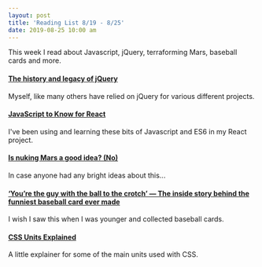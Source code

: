 ```yaml
---
layout: post
title: 'Reading List 8/19 - 8/25'
date: 2019-08-25 10:00 am
---
```


This week I read about Javascript, jQuery, terraforming Mars, baseball cards and more.

#### [The history and legacy of jQuery](https://blog.logrocket.com/the-history-and-legacy-of-jquery/?ref=heydesigner)

Myself, like many others have relied on jQuery for various different projects.

#### [JavaScript to Know for React](https://kentcdodds.com/blog/javascript-to-know-for-react)

I've been using and learning these bits of Javascript and ES6 in my React project.

#### [Is nuking Mars a good idea? (No)](https://www.syfy.com/syfywire/is-nuking-mars-a-good-idea-no)

In case anyone had any bright ideas about this...

#### [‘You’re the guy with the ball to the crotch’ — The inside story behind the funniest baseball card ever made](https://www.espn.com/mlb/story/_/id/27425987/guy-ball-crotch-story-funniest-baseball-card-ever-made)

I wish I saw this when I was younger and collected baseball cards.

#### [CSS Units Explained](https://alligator.io/css/css-units-explained/)

A little explainer for some of the main units used with CSS.
